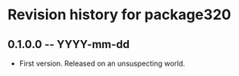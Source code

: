 # Revision history for package320

## 0.1.0.0 -- YYYY-mm-dd

* First version. Released on an unsuspecting world.
